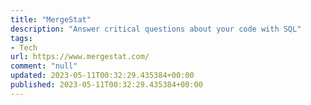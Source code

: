 ```yaml
---
title: "MergeStat"
description: "Answer critical questions about your code with SQL"
tags: 
- Tech
url: https://www.mergestat.com/
comment: "null"
updated: 2023-05-11T00:32:29.435384+00:00
published: 2023-05-11T00:32:29.435384+00:00
---
```

